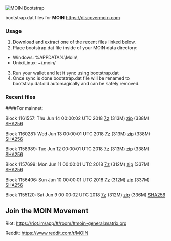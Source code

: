 ![MOIN Bootstrap](https://i.imgur.com/KjM1jMp.jpg)

bootstrap.dat files for **MOIN** https://discovermoin.com

### Usage

1. Download and extract one of the recent files linked below.
2. Place bootstrap.dat file inside of your MOIN data directory:
 - Windows: %APPDATA%\Moin\
 - Unix/Linux: ~/.moin/
3. Run your wallet and let it sync using bootstrap.dat
4. Once sync is done bootstrap.dat file will be renamed to bootstrap.dat.old automagically and can be safely removed.


### Recent files

####For mainnet:

Block 1161557: Thu Jun 14 00:00:02 UTC 2018 [7z](https://transfer.sh/13hWeQ/bootstrap.dat.20180614.7z) (313M) [zip](https://transfer.sh/R4mrT/bootstrap.dat.20180614.zip) (338M) [SHA256](https://transfer.sh/F60w2/sha256.txt)

Block 1160281: Wed Jun 13 00:00:01 UTC 2018 [7z](https://transfer.sh/3ypRk/bootstrap.dat.20180613.7z) (313M) [zip](https://transfer.sh/P3Yke/bootstrap.dat.20180613.zip) (338M) [SHA256](https://transfer.sh/15E3F1/sha256.txt)

Block 1158989: Tue Jun 12 00:00:01 UTC 2018 [7z](https://transfer.sh/10xIub/bootstrap.dat.20180612.7z) (313M) [zip](https://transfer.sh/6FLZN/bootstrap.dat.20180612.zip) (338M) [SHA256](https://transfer.sh/14FtzY/sha256.txt)

Block 1157699: Mon Jun 11 00:00:01 UTC 2018 [7z](https://transfer.sh/11QzYk/bootstrap.dat.20180611.7z) (312M) [zip](https://transfer.sh/5qJP6/bootstrap.dat.20180611.zip) (337M) [SHA256](https://transfer.sh/uBYLO/sha256.txt)

Block 1156406: Sun Jun 10 00:00:01 UTC 2018 [7z](https://transfer.sh/11ebO1/bootstrap.dat.20180610.7z) (312M) [zip](https://transfer.sh/jUeLh/bootstrap.dat.20180610.zip) (337M) [SHA256](https://transfer.sh/10usN4/sha256.txt)

Block 1155120: Sat Jun  9 00:00:02 UTC 2018 [7z](https://transfer.sh/4uDFJ/bootstrap.dat.20180609.7z) (312M) [zip](https://transfer.sh/SZGLo/bootstrap.dat.20180609.zip) (336M) [SHA256](https://transfer.sh/HJEtD/sha256.txt)

## Join the MOIN Movement

Riot: https://riot.im/app/#/room/#moin-general:matrix.org

Reddit: https://www.reddit.com/r/MOIN
